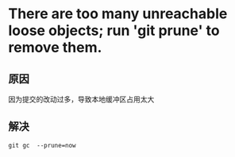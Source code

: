 # There are too many unreachable loose objects; run 'git prune' to remove them.

## 原因
因为提交的改动过多，导致本地缓冲区占用太大

## 解决
```shell
git gc  --prune=now
```
<ad/>
<comment/>